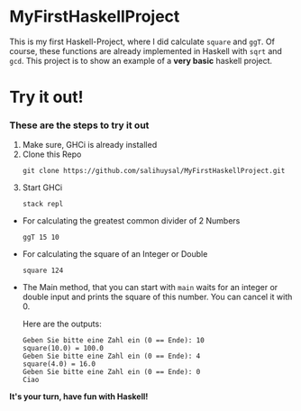 # MyFirstHaskellProject

This is my first Haskell-Project, where I did calculate `square` and `ggT`.
Of course, these functions are already implemented in Haskell with `sqrt` and `gcd`. This project is to show an example of a **very basic** haskell project.

# Try it out!

### These are the steps to try it out

1. Make sure, GHCi is already installed
2. Clone this Repo
   ```
   git clone https://github.com/salihuysal/MyFirstHaskellProject.git
   ```
3. Start GHCi
   ```
   stack repl
   ```

- For calculating the greatest common divider of 2 Numbers
  ```
  ggT 15 10
  ```
- For calculating the square of an Integer or Double
  ```
  square 124
  ```
- The Main method, that you can start with `main` waits for an integer or double input and prints the square of this number. You can cancel it with 0.

  Here are the outputs:

  ```
  Geben Sie bitte eine Zahl ein (0 == Ende): 10
  square(10.0) = 100.0
  Geben Sie bitte eine Zahl ein (0 == Ende): 4
  square(4.0) = 16.0
  Geben Sie bitte eine Zahl ein (0 == Ende): 0
  Ciao
  ```

**It's your turn, have fun with Haskell!**
